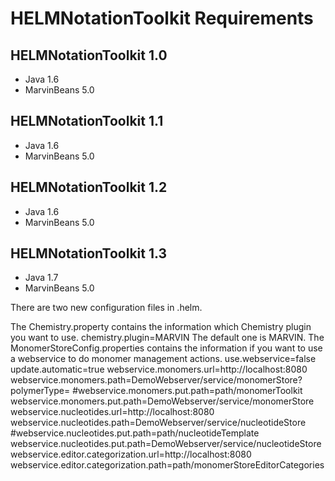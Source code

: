 HELMNotationToolkit Requirements
================================

HELMNotationToolkit 1.0
-----------------------
* Java 1.6
* MarvinBeans 5.0


HELMNotationToolkit 1.1
-----------------------
* Java 1.6
* MarvinBeans 5.0


HELMNotationToolkit 1.2
-----------------------
* Java 1.6
* MarvinBeans 5.0

HELMNotationToolkit 1.3
-----------------------
* Java 1.7
* MarvinBeans 5.0


There are two new configuration files in .helm.

The Chemistry.property contains the information which Chemistry plugin you want to use. 
chemistry.plugin=MARVIN
The default one is MARVIN.
The MonomerStoreConfig.properties contains the information if you want to use a webservice to do monomer management actions.
use.webservice=false
update.automatic=true
webservice.monomers.url=http://localhost:8080
webservice.monomers.path=DemoWebserver/service/monomerStore?polymerType=
#webservice.monomers.put.path=path/monomerToolkit
webservice.monomers.put.path=DemoWebserver/service/monomerStore
webservice.nucleotides.url=http://localhost:8080
webservice.nucleotides.path=DemoWebserver/service/nucleotideStore
#webservice.nucleotides.put.path=path/nucleotideTemplate
webservice.nucleotides.put.path=DemoWebserver/service/nucleotideStore
webservice.editor.categorization.url=http://localhost:8080
webservice.editor.categorization.path=path/monomerStoreEditorCategories
